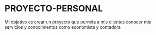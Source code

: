 # PROYECTO-PERSONAL
Mi objetivo es crear un proyecto que permita a mis clientes conocer mis servicios y conocimientos como economista y contadora
